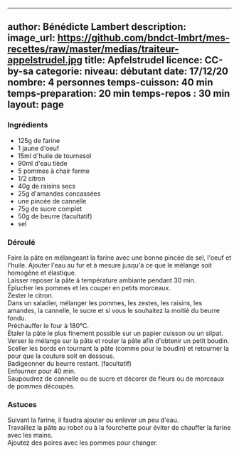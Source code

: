 
---
author: Bénédicte Lambert
description: 
image_url: https://github.com/bndct-lmbrt/mes-recettes/raw/master/medias/traiteur-appelstrudel.jpg
title: Apfelstrudel
licence: CC-by-sa
categorie: 
niveau: débutant
date: 17/12/20
nombre: 4 personnes
temps-cuisson: 40 min
temps-preparation: 20 min
temps-repos : 30 min
layout: page
---

### Ingrédients  

* 125g de farine
* 1 jaune d'oeuf
* 15ml d'huile de tournesol
* 90ml d'eau tiède
* 5 pommes à chair ferme
* 1/2 citron
* 40g de raisins secs
* 25g d'amandes concassées
* une pincée de cannelle
* 75g de sucre complet
* 50g de beurre (facultatif)
* sel



### Déroulé  

Faire la pâte en mélangeant la farine avec une bonne pincée de sel, l'oeuf et l'huile. Ajouter l'eau au fur et à mesure jusqu'à ce que le mélange soit homogène et élastique.   
Laisser reposer la pâte à température ambiante pendant 30 min.  
Éplucher les pommes et les couper en petits morceaux.   
Zester le citron.   
Dans un saladier, mélanger les pommes, les zestes, les raisins, les amandes, la cannelle, le sucre et si vous le souhaitez la moitié du beurre fondu.  
Préchauffer le four à 180°C.   
Étaler la pâte le plus finement possible sur un papier cuisson ou un silpat.  
Verser le mélange sur la pâte et rouler la pâte afin d'obtenir un petit boudin.  
Sceller les bords en tournant la pâte (comme pour le boudin) et retourner la pour que la couture soit en dessous.  
Badigeonner du beurre restant. (facultatif)  
Enfourner pour 40 min.  
Saupoudrez de cannelle ou de sucre et décorer de fleurs ou de morceaux de pommes découpés.
  

### Astuces
Suivant la farine, il faudra ajouter ou enlever un peu d'eau.  
Travaillez la pâte au robot ou à la fourchette pour éviter de chauffer la farine avec les mains.   
Ajoutez des poires avec les pommes pour changer.  
 